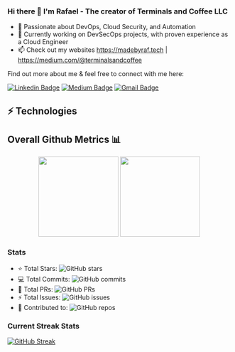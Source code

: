### Hi there 👋 I'm Rafael - The creator of Terminals and Coffee LLC
- 🚀 Passionate about DevOps, Cloud Security, and Automation
- 🌱 Currently working on DevSecOps projects, with proven experience as a Cloud Engineer
- 📫 Check out my websites https://madebyraf.tech | https://medium.com/@terminalsandcoffee

<!-- Introduce yourself and give a brief introduction about yourself here.  Also include what tech you're interested in and what you are currently learning -->

Find out more about me & feel free to connect with me here:

<!-- Replace the fields below with the information requested. Remember to remove the encapsulating <> characters. For spaces in names, use %20 (e.g. Broadus%20Palmer) -->

[![Linkedin Badge](https://img.shields.io/badge/-Rafael%20Martinez-blue?style=flat-square&logo=Linkedin&logoColor=white&link=https://www.linkedin.com/in/rgmllc/)](https://www.linkedin.com/in/rgmartinez-cloud/)
[![Medium Badge](https://img.shields.io/badge/Rafael%20Martinez-12100E?style=flat-square&logo=medium&logoColor=white&link=https://medium.com/@terminalsandcoffee/)](https://medium.com/@terminalsandcoffee)
[![Gmail Badge](https://img.shields.io/badge/-/rafael@terminalsandcoffee.com-c14438?style=flat-square&logo=Gmail&logoColor=white&link=mailto:rgm@RafaelMartinez.cloud)](mailto:rafael@terminalsandcoffee.com)

## ⚡ Technologies

## Overall Github Metrics 📊

<div align="center">
  <img height="180em" src="https://github-readme-stats.vercel.app/api?username=TerminalsandCoffee&show_icons=true&theme=dark&include_all_commits=true&count_private=true"/>
  <img height="180em" src="https://github-readme-stats.vercel.app/api/top-langs/?username=TerminalsandCoffee&layout=compact&langs_count=7&theme=dark"/>
</div>

### Stats
- ⭐ Total Stars: ![GitHub stars](https://img.shields.io/github/stars/TerminalsandCoffee?style=flat)
- 💻 Total Commits: ![GitHub commits](https://img.shields.io/github/commit-activity/t/TerminalsandCoffee/TerminalsandCoffee)
- 🔄 Total PRs: ![GitHub PRs](https://img.shields.io/github/issues-pr/TerminalsandCoffee/TerminalsandCoffee)
- ⚡ Total Issues: ![GitHub issues](https://img.shields.io/github/issues/TerminalsandCoffee/TerminalsandCoffee)
- 🤝 Contributed to: ![GitHub repos](https://img.shields.io/github/repos-search/TerminalsandCoffee?type=public)

### Current Streak Stats
[![GitHub Streak](https://github-readme-streak-stats.herokuapp.com/?user=TerminalsandCoffee&theme=dark)](https://git.io/streak-stats)


